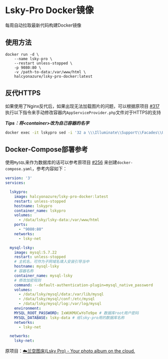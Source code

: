 # Lsky-Pro Docker镜像

每周自动拉取最新代码构建Docker镜像

## 使用方法

```docker
docker run -d \
    --name lsky-pro \
    --restart unless-stopped \
    -p 9080:80 \
    -v /path-to-data:/var/www/html \
    halcyonazure/lsky-pro-docker:latest
```

## 反代HTTPS

如果使用了Nginx反代后，如果出现无法加载图片的问题，可以根据原项目 [#317](https://github.com/lsky-org/lsky-pro/issues/317) 执行以下指令来手动修改容器内`AppServiceProvider.php`文件对于HTTPS的支持

***Tips：将\<container\>改为自己容器的名字***

```bash
docker exec -it lskypro sed -i '32 a \\\Illuminate\\Support\\Facades\\URL::forceScheme('"'"'https'"'"');' /var/www/html/app/Providers/AppServiceProvider.php
```

## Docker-Compose部署参考

使用`MySQL`来作为数据库的话可以参考原项目 [#256](https://github.com/lsky-org/lsky-pro/issues/256) 来创建`docker-compose.yaml`，参考内容如下：

```yaml
version: '3'
services:

  lskypro:
    image: halcyonazure/lsky-pro-docker:latest
    restart: unless-stopped
    hostname: lskypro
    container_name: lskypro
    volumes:
      - /data/lsky/lsky-data:/var/www/html
    ports:
      - "9080:80"
    networks:
      - lsky-net

  mysql-lsky:
    image: mysql:5.7.22
    restart: unless-stopped
    # 主机名，可作为子网域名填入安装引导当中
    hostname: mysql-lsky
    # 容器名称
    container_name: mysql-lsky
    # 修改加密规则
    command: --default-authentication-plugin=mysql_native_password
    volumes:
      - /data/lsky/mysql/data:/var/lib/mysql
      - /data/lsky/mysql/conf:/etc/mysql
      - /data/lsky/mysql/log:/var/log/mysql
    environment:
    MYSQL_ROOT_PASSWORD: IxWUKMUCwYoTo9pe # 数据库root用户密码
    MYSQL_DATABASE: lsky-data # 给lsky-pro用的数据库名称
    networks:
      - lsky-net

  networks:
    lsky-net:

```

原项目：[☁️兰空图床(Lsky Pro) - Your photo album on the cloud.](https://github.com/lsky-org/lsky-pro)
